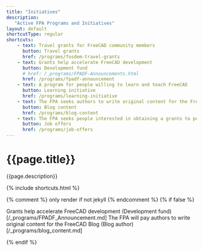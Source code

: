```yaml
---
title: "Initiatives"
description:
   "Active FPA Programs and Initiatives"
layout: default
shortcutType: regular
shortcuts:
    - text: Travel grants for FreeCAD community members
      button: Travel grants
      href: /programs/fosdem-travel-grants
    - text: Grants help accelerate FreeCAD development
      button: Development fund
      # href: /_programs/FPADF-Announcements.html
      href: /programs/fpadf-announcement
    - text: A program for people willing to learn and teach FreeCAD
      button: Learning initiative
      href: /programs/learning-initiative
    - text: The FPA seeks authors to write original content for the FreeCAD Blog
      button: Blog content
      href: /programs/blog-content
    - text: The FPA seeks people interested in obtaining a granto to perform a specific task
      button: Job offers
      href: /programs/job-offers
---
```


# {{page.title}}

{{page.description}}

{% include shortcuts.html %}

{% comment %} only render if not jekyll {% endcomment %}
{% if false %}

Grants help accelerate FreeCAD development (Development fund)[/_programs/FPADF_Announcement.md]
The FPA will pay authors to write original content for the FreeCAD Blog (Blog author)[/_programs/blog_content.md]

{% endif %}
